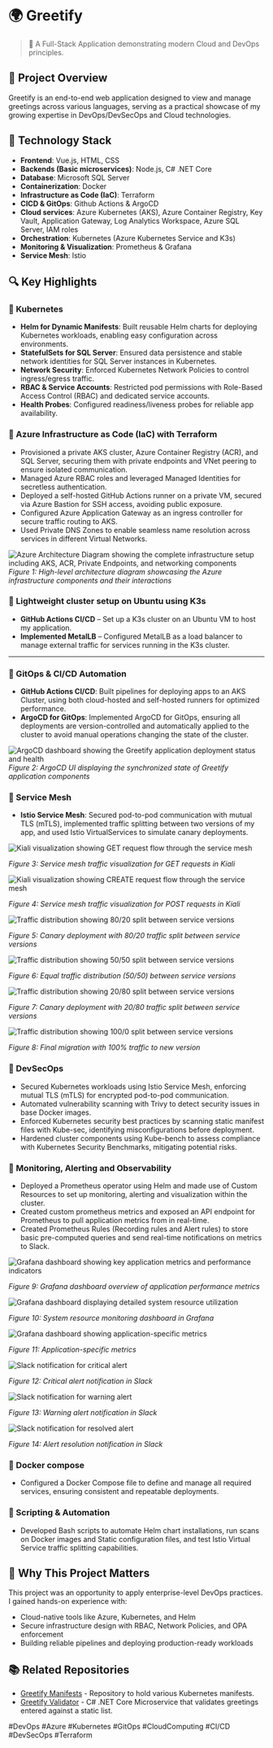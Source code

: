 # 🌍 Greetify

> 🚀 A Full-Stack Application demonstrating modern Cloud and DevOps principles.

## 📝 Project Overview

Greetify is an end-to-end web application designed to view and manage greetings across various languages, serving as a practical showcase of my growing expertise in DevOps/DevSecOps and Cloud technologies.

## 🚀 Technology Stack

- **Frontend**: Vue.js, HTML, CSS
- **Backends (Basic microservices)**: Node.js, C# .NET Core
- **Database**: Microsoft SQL Server
- **Containerization**: Docker
- **Infrastructure as Code (IaC)**: Terraform
- **CICD & GitOps**: Github Actions & ArgoCD
- **Cloud services**: Azure Kubernetes (AKS), Azure Container Registry, Key Vault, Application Gateway, Log Analytics Workspace, Azure SQL Server, IAM roles
- **Orchestration**: Kubernetes (Azure Kubernetes Service and K3s)
- **Monitoring & Visualization**: Prometheus & Grafana
- **Service Mesh**: Istio

## 🔍 Key Highlights

### 🔹 Kubernetes

- **Helm for Dynamic Manifests**: Built reusable Helm charts for deploying Kubernetes workloads, enabling easy configuration across environments.
- **StatefulSets for SQL Server**: Ensured data persistence and stable network identities for SQL Server instances in Kubernetes.
- **Network Security**: Enforced Kubernetes Network Policies to control ingress/egress traffic.
- **RBAC & Service Accounts**: Restricted pod permissions with Role-Based Access Control (RBAC) and dedicated service accounts.
- **Health Probes**: Configured readiness/liveness probes for reliable app availability.

### 🔹 Azure Infrastructure as Code (IaC) with Terraform

- Provisioned a private AKS cluster, Azure Container Registry (ACR), and SQL Server, securing them with private endpoints and VNet peering to ensure isolated communication.
- Managed Azure RBAC roles and leveraged Managed Identities for secretless authentication.
- Deployed a self-hosted GitHub Actions runner on a private VM, secured via Azure Bastion for SSH access, avoiding public exposure.
- Configured Azure Application Gateway as an ingress controller for secure traffic routing to AKS.
- Used Private DNS Zones to enable seamless name resolution across services in different Virtual Networks.

![Azure Architecture Diagram showing the complete infrastructure setup including AKS, ACR, Private Endpoints, and networking components](https://github.com/Terraformix/greetify/blob/main/azure-architecture-diagram.jpg)
*Figure 1: High-level architecture diagram showcasing the Azure infrastructure components and their interactions*


### 🔹 Lightweight cluster setup on Ubuntu using K3s

- **GitHub Actions CI/CD** – Set up a K3s cluster on an Ubuntu VM to host my application.
- **Implemented MetalLB** – Configured MetalLB as a load balancer to manage external traffic for services running in the K3s cluster.

---

### 🔹 GitOps & CI/CD Automation

- **GitHub Actions CI/CD**: Built pipelines for deploying apps to an AKS Cluster, using both cloud-hosted and self-hosted runners for optimized performance.
- **ArgoCD for GitOps**: Implemented ArgoCD for GitOps, ensuring all deployments are version-controlled and automatically applied to the cluster to avoid manual operations changing the state of the cluster.

![ArgoCD dashboard showing the Greetify application deployment status and health](https://github.com/Terraformix/greetify/blob/main/argocd.jpg)
*Figure 2: ArgoCD UI displaying the synchronized state of Greetify application components*

### 🔹 Service Mesh

- **Istio Service Mesh**: Secured pod-to-pod communication with mutual TLS (mTLS), implemented traffic splitting between two versions of my app, and used Istio VirtualServices to simulate canary deployments.

![Kiali visualization showing GET request flow through the service mesh](https://github.com/Terraformix/greetify/blob/main/service-mesh-get.png)

*Figure 3: Service mesh traffic visualization for GET requests in Kiali*

![Kiali visualization showing CREATE request flow through the service mesh](https://github.com/Terraformix/greetify/blob/main/service-mesh-createpng.png)

*Figure 4: Service mesh traffic visualization for POST requests in Kiali*

![Traffic distribution showing 80/20 split between service versions](https://github.com/Terraformix/greetify/blob/main/trafficsplit-80-20.png)

*Figure 5: Canary deployment with 80/20 traffic split between service versions*

![Traffic distribution showing 50/50 split between service versions](https://github.com/Terraformix/greetify/blob/main/trafficsplit-50-50.png)

*Figure 6: Equal traffic distribution (50/50) between service versions*

![Traffic distribution showing 20/80 split between service versions](https://github.com/Terraformix/greetify/blob/main/trafficsplit-20-80.png)

*Figure 7: Canary deployment with 20/80 traffic split between service versions*

![Traffic distribution showing 100/0 split between service versions](https://github.com/Terraformix/greetify/blob/main/trafficsplit-100-0.png)

*Figure 8: Final migration with 100% traffic to new version*


### 🔹 DevSecOps

- Secured Kubernetes workloads using Istio Service Mesh, enforcing mutual TLS (mTLS) for encrypted pod-to-pod communication.
- Automated vulnerability scanning with Trivy to detect security issues in base Docker images.
- Enforced Kubernetes security best practices by scanning static manifest files with Kube-sec, identifying misconfigurations before deployment.
- Hardened cluster components using Kube-bench to assess compliance with Kubernetes Security Benchmarks, mitigating potential risks.

### 🔹 Monitoring, Alerting and Observability

- Deployed a Prometheus operator using Helm and made use of Custom Resources to set up monitoring, alerting and visualization within the cluster.
- Created custom prometheus metrics and exposed an API endpoint for Prometheus to pull application metrics from in real-time.
- Created Prometheus Rules (Recording rules and Alert rules) to store basic pre-computed queries and send real-time notifications on metrics to Slack.

![Grafana dashboard showing key application metrics and performance indicators](https://github.com/Terraformix/greetify/blob/main/grafana-1.png)

*Figure 9: Grafana dashboard overview of application performance metrics*

![Grafana dashboard displaying detailed system resource utilization](https://github.com/Terraformix/greetify/blob/main/grafana-2.png)

*Figure 10: System resource monitoring dashboard in Grafana*

![Grafana dashboard showing application-specific metrics](https://github.com/Terraformix/greetify/blob/main/grafana-3.png)

*Figure 11: Application-specific metrics*

![Slack notification for critical alert](https://github.com/Terraformix/greetify/blob/main/alert-1.jpg)

*Figure 12: Critical alert notification in Slack*

![Slack notification for warning alert](https://github.com/Terraformix/greetify/blob/main/alert-2.jpg)

*Figure 13: Warning alert notification in Slack*

![Slack notification for resolved alert](https://github.com/Terraformix/greetify/blob/main/alert-3.jpg)

*Figure 14: Alert resolution notification in Slack*



### 🔹 Docker compose

- Configured a Docker Compose file to define and manage all required services, ensuring consistent and repeatable deployments.


### 🔹 Scripting & Automation

- Developed Bash scripts to automate Helm chart installations, run scans on Docker images and Static configuration files, and test Istio Virtual Service traffic splitting capabilities.



## 🔐 Why This Project Matters

This project was an opportunity to apply enterprise-level DevOps practices. I gained hands-on experience with:

- Cloud-native tools like Azure, Kubernetes, and Helm
- Secure infrastructure design with RBAC, Network Policies, and OPA enforcement
- Building reliable pipelines and deploying production-ready workloads

## 📚 Related Repositories

- [Greetify Manifests](https://github.com/YourUsername/greetify-manifests) - Repository to hold various Kubernetes manifests.
- [Greetify Validator](https://github.com/YourUsername/greetify-validator) - C# .NET Core Microservice that validates greetings entered against a static list.

#DevOps #Azure #Kubernetes #GitOps #CloudComputing #CI/CD #DevSecOps #Terraform
